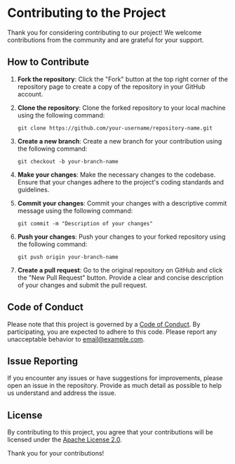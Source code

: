 # Contributing to the Project

Thank you for considering contributing to our project! We welcome contributions from the community and are grateful for your support.

## How to Contribute

1. **Fork the repository**: Click the "Fork" button at the top right corner of the repository page to create a copy of the repository in your GitHub account.

2. **Clone the repository**: Clone the forked repository to your local machine using the following command:
   ```
   git clone https://github.com/your-username/repository-name.git
   ```

3. **Create a new branch**: Create a new branch for your contribution using the following command:
   ```
   git checkout -b your-branch-name
   ```

4. **Make your changes**: Make the necessary changes to the codebase. Ensure that your changes adhere to the project's coding standards and guidelines.

5. **Commit your changes**: Commit your changes with a descriptive commit message using the following command:
   ```
   git commit -m "Description of your changes"
   ```

6. **Push your changes**: Push your changes to your forked repository using the following command:
   ```
   git push origin your-branch-name
   ```

7. **Create a pull request**: Go to the original repository on GitHub and click the "New Pull Request" button. Provide a clear and concise description of your changes and submit the pull request.

## Code of Conduct

Please note that this project is governed by a [Code of Conduct](CODE_OF_CONDUCT.md). By participating, you are expected to adhere to this code. Please report any unacceptable behavior to [email@example.com](mailto:email@example.com).

## Issue Reporting

If you encounter any issues or have suggestions for improvements, please open an issue in the repository. Provide as much detail as possible to help us understand and address the issue.

## License

By contributing to this project, you agree that your contributions will be licensed under the [Apache License 2.0](LICENSE).

Thank you for your contributions!
